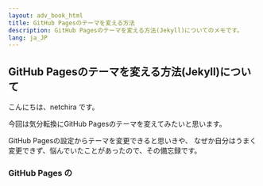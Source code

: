 ```yaml
---
layout: adv_book_html
title: GitHub Pagesのテーマを変える方法
description: GitHub Pagesのテーマを変える方法(Jekyll)についてのメモです。
lang: ja_JP
---
```

## GitHub Pagesのテーマを変える方法(Jekyll)について

こんにちは、netchira です。

今回は気分転換にGitHub Pagesのテーマを変えてみたいと思います。

GitHub Pagesの設定からテーマを変更できると思いきや、
なぜか自分はうまく変更できず、悩んでいたことがあったので、その備忘録です。

### GitHub Pages の 



